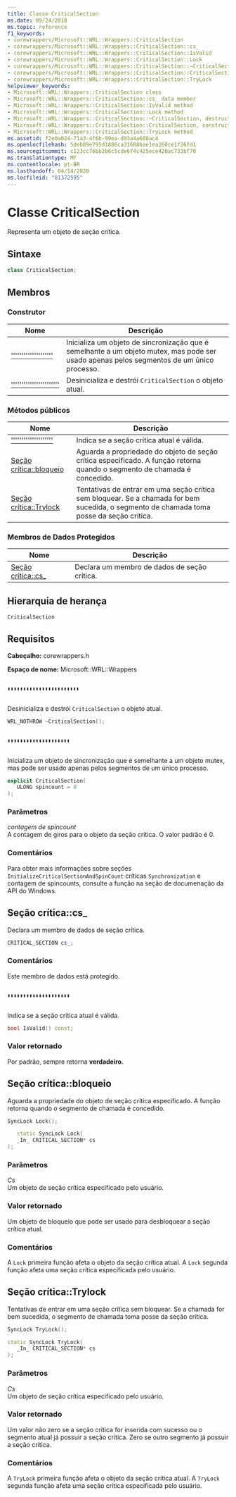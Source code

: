 ```yaml
---
title: Classe CriticalSection
ms.date: 09/24/2018
ms.topic: reference
f1_keywords:
- corewrappers/Microsoft::WRL::Wrappers::CriticalSection
- corewrappers/Microsoft::WRL::Wrappers::CriticalSection::cs_
- corewrappers/Microsoft::WRL::Wrappers::CriticalSection::IsValid
- corewrappers/Microsoft::WRL::Wrappers::CriticalSection::Lock
- corewrappers/Microsoft::WRL::Wrappers::CriticalSection::~CriticalSection
- corewrappers/Microsoft::WRL::Wrappers::CriticalSection::CriticalSection
- corewrappers/Microsoft::WRL::Wrappers::CriticalSection::TryLock
helpviewer_keywords:
- Microsoft::WRL::Wrappers::CriticalSection class
- Microsoft::WRL::Wrappers::CriticalSection::cs_ data member
- Microsoft::WRL::Wrappers::CriticalSection::IsValid method
- Microsoft::WRL::Wrappers::CriticalSection::Lock method
- Microsoft::WRL::Wrappers::CriticalSection::~CriticalSection, destructor
- Microsoft::WRL::Wrappers::CriticalSection::CriticalSection, constructor
- Microsoft::WRL::Wrappers::CriticalSection::TryLock method
ms.assetid: f2e0a024-71a3-4f6b-99ea-d93a4a608ac4
ms.openlocfilehash: 5deb89e795d1886ca316886ae1ea260ce1f36fd1
ms.sourcegitcommit: c123cc76bb2b6c5cde6f4c425ece420ac733bf70
ms.translationtype: MT
ms.contentlocale: pt-BR
ms.lasthandoff: 04/14/2020
ms.locfileid: "81372595"
---
```

# <a name="criticalsection-class"></a>Classe CriticalSection

Representa um objeto de seção crítica.

## <a name="syntax"></a>Sintaxe

```cpp
class CriticalSection;
```

## <a name="members"></a>Membros

### <a name="constructor"></a>Construtor

Nome                                                        | Descrição
----------------------------------------------------------- | --------------------------------------------------------------------------------------------------------------------------------
[''''''''''''''''''''](#criticalsection)        | Inicializa um objeto de sincronização que é semelhante a um objeto mutex, mas pode ser usado apenas pelos segmentos de um único processo.
['''''''''''''''''''''''](#tilde-criticalsection) | Desinicializa e destrói `CriticalSection` o objeto atual.

### <a name="public-methods"></a>Métodos públicos

Nome                                 | Descrição
------------------------------------ | ---------------------------------------------------------------------------------------------------------------------------------------------
[''''''''''''''''''''](#isvalid) | Indica se a seção crítica atual é válida.
[Seção crítica::bloqueio](#lock)       | Aguarda a propriedade do objeto de seção crítica especificado. A função retorna quando o segmento de chamada é concedido.
[Seção crítica::Trylock](#trylock) | Tentativas de entrar em uma seção crítica sem bloquear. Se a chamada for bem sucedida, o segmento de chamada toma posse da seção crítica.

### <a name="protected-data-members"></a>Membros de Dados Protegidos

Nome                        | Descrição
--------------------------- | ----------------------------------------
[Seção crítica::cs_](#cs) | Declara um membro de dados de seção crítica.

## <a name="inheritance-hierarchy"></a>Hierarquia de herança

`CriticalSection`

## <a name="requirements"></a>Requisitos

**Cabeçalho:** corewrappers.h

**Espaço de nome:** Microsoft::WRL::Wrappers

## <a name="criticalsectioncriticalsection"></a><a name="tilde-criticalsection"></a>'''''''''''''''''''''''

Desinicializa e destrói `CriticalSection` o objeto atual.

```cpp
WRL_NOTHROW ~CriticalSection();
```

## <a name="criticalsectioncriticalsection"></a><a name="criticalsection"></a>''''''''''''''''''''

Inicializa um objeto de sincronização que é semelhante a um objeto mutex, mas pode ser usado apenas pelos segmentos de um único processo.

```cpp
explicit CriticalSection(
   ULONG spincount = 0
);
```

### <a name="parameters"></a>Parâmetros

*contagem de spincount*<br/>
A contagem de giros para o objeto da seção crítica. O valor padrão é 0.

### <a name="remarks"></a>Comentários

Para obter mais informações sobre seções `InitializeCriticalSectionAndSpinCount` críticas `Synchronization` e contagem de spincounts, consulte a função na seção de documenação da API do Windows.

## <a name="criticalsectioncs_"></a><a name="cs"></a>Seção crítica::cs_

Declara um membro de dados de seção crítica.

```cpp
CRITICAL_SECTION cs_;
```

### <a name="remarks"></a>Comentários

Este membro de dados está protegido.

## <a name="criticalsectionisvalid"></a><a name="isvalid"></a>''''''''''''''''''''

Indica se a seção crítica atual é válida.

```cpp
bool IsValid() const;
```

### <a name="return-value"></a>Valor retornado

Por padrão, sempre retorna **verdadeiro.**

## <a name="criticalsectionlock"></a><a name="lock"></a>Seção crítica::bloqueio

Aguarda a propriedade do objeto de seção crítica especificado. A função retorna quando o segmento de chamada é concedido.

```cpp
SyncLock Lock();

   static SyncLock Lock(
   _In_ CRITICAL_SECTION* cs
);
```

### <a name="parameters"></a>Parâmetros

*Cs*<br/>
Um objeto de seção crítica especificado pelo usuário.

### <a name="return-value"></a>Valor retornado

Um objeto de bloqueio que pode ser usado para desbloquear a seção crítica atual.

### <a name="remarks"></a>Comentários

A `Lock` primeira função afeta o objeto da seção crítica atual. A `Lock` segunda função afeta uma seção crítica especificada pelo usuário.

## <a name="criticalsectiontrylock"></a><a name="trylock"></a>Seção crítica::Trylock

Tentativas de entrar em uma seção crítica sem bloquear. Se a chamada for bem sucedida, o segmento de chamada toma posse da seção crítica.

```cpp
SyncLock TryLock();

static SyncLock TryLock(
   _In_ CRITICAL_SECTION* cs
);
```

### <a name="parameters"></a>Parâmetros

*Cs*<br/>
Um objeto de seção crítica especificado pelo usuário.

### <a name="return-value"></a>Valor retornado

Um valor não zero se a seção crítica for inserida com sucesso ou o segmento atual já possuir a seção crítica. Zero se outro segmento já possuir a seção crítica.

### <a name="remarks"></a>Comentários

A `TryLock` primeira função afeta o objeto da seção crítica atual. A `TryLock` segunda função afeta uma seção crítica especificada pelo usuário.

